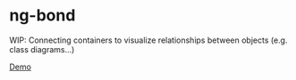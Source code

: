 # ng-bond

WIP: Connecting containers to visualize relationships between objects (e.g. class diagrams...)

[Demo](https://benjamindobler.github.io/ng-bond/simple)